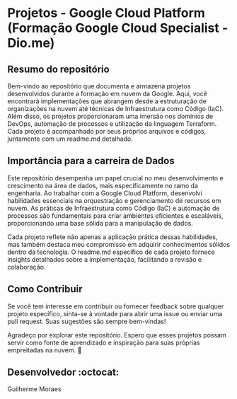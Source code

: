 # Projetos - Google Cloud Platform (Formação Google Cloud Specialist - Dio.me)

## Resumo do repositório

Bem-vindo ao repositório que documenta e armazena projetos desenvolvidos durante a formação em nuvem da Google. Aqui, você encontrará implementações que abrangem desde a estruturação de organizações na nuvem até técnicas de Infraestrutura como Código (IaC). Além disso, os projetos proporcionaram uma imersão nos domínios de DevOps, automação de processos e utilização da linguagem Terraform. Cada projeto é acompanhado por seus próprios arquivos e códigos, juntamente com um readme.md detalhado.

## Importância para a carreira de Dados

Este repositório desempenha um papel crucial no meu desenvolvimento e crescimento na área de dados, mais especificamente no ramo da engenharia. Ao trabalhar com a Google Cloud Platform, desenvolvi habilidades essenciais na orquestração e gerenciamento de recursos em nuvem. As práticas de Infraestrutura como Código (IaC) e automação de processos são fundamentais para criar ambientes eficientes e escaláveis, proporcionando uma base sólida para a manipulação de dados.

Cada projeto reflete não apenas a aplicação prática dessas habilidades, mas também destaca meu compromisso em adquirir conhecimentos sólidos dentro da tecnologia. O readme.md específico de cada projeto fornece insights detalhados sobre a implementação, facilitando a revisão e colaboração.

## Como Contribuir

Se você tem interesse em contribuir ou fornecer feedback sobre qualquer projeto específico, sinta-se à vontade para abrir uma issue ou enviar uma pull request. Suas sugestões são sempre bem-vindas!

Agradeço por explorar este repositório. Espero que esses projetos possam servir como fonte de aprendizado e inspiração para suas próprias empreitadas na nuvem. 🚀

## Desenvolvedor :octocat:
Guilherme Moraes
